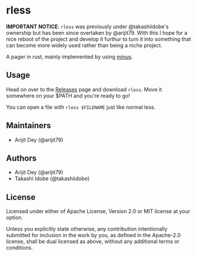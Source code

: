 # rless

**IMPORTANT NOTICE**:
`rless` was previously under @takashiidobe's ownership but has been since overtaken by @arijit79. With this I hope for
a nice reboot of the project and develop it furthur to turn it into something that can become more widely used rather than being a niche project.

A pager in rust, mainly implemented by using [minus](https://github.com/arijit79/minus/commit/f3ab74cf955bca00b1d0b0ed3ade1de0fd4390de).

## Usage

Head on over to the [Releases](https://github.com/Takashiidobe/rless/releases/latest) page and download `rless`. Move it somewhere on your $PATH and you're ready to go!

You can open a file with `rless $FILENAME` just like normal less.

## Maintainers
* Arijit Dey (@arijit79)

## Authors
* Arijit Dey (@arijit79)
* Takashi Idobe (@takashiidobe)

## License
Licensed under either of Apache License, Version 2.0 or MIT license at your option.

Unless you explicitly state otherwise, any contribution intentionally submitted for inclusion in the work by you, as defined in the Apache-2.0 license, shall be dual licensed as above, without any additional terms or conditions.
